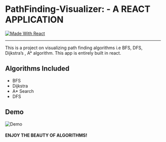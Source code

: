 # PathFinding-Visualizer: - A REACT APPLICATION
 [![Made With React](https://img.shields.io/badge/made%20with-react-61DAFB)](https://img.shields.io/badge/npm-6.13.7-blueviolet) 

---------------
This is a project on visualizing path finding algorithms i.e BFS, DFS, Dijkstra’s , A* algorithm. This app is entirely built in react.


## Algorithms Included

- BFS
- Dijkstra
- A* Search
- DFS

## Demo 

![Demo](/Users/tracy/Documents/projects/pathfinding-visualizer/pathfinding-visualizer/src/PathfindingVisualizer/instruct.gif)


#### ENJOY THE BEAUTY OF ALGORITHMS!
